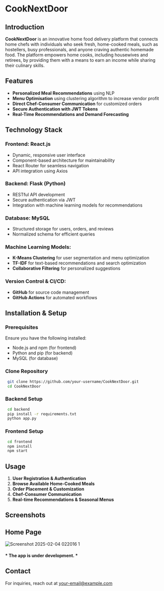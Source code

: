 # CookNextDoor

## Introduction
**CookNextDoor** is an innovative home food delivery platform that connects home chefs with individuals who seek fresh, home-cooked meals, such as hostellers, busy professionals, and anyone craving authentic homemade food. The platform empowers home cooks, including housewives and retirees, by providing them with a means to earn an income while sharing their culinary skills.

## Features
- **Personalized Meal Recommendations** using NLP 
- **Menu Optimisation** using clustering algorithm to increase vendor profit
- **Direct Chef-Consumer Communication** for customized orders
- **Secure Authentication with JWT Tokens**
- **Real-Time Recommendations and Demand Forecasting**

## Technology Stack
### **Frontend:** React.js
- Dynamic, responsive user interface
- Component-based architecture for maintainability
- React Router for seamless navigation
- API integration using Axios

### **Backend:** Flask (Python)
- RESTful API development
- Secure authentication via JWT
- Integration with machine learning models for recommendations

### **Database:** MySQL
- Structured storage for users, orders, and reviews
- Normalized schema for efficient queries

### **Machine Learning Models:**
- **K-Means Clustering** for user segmentation and menu optimization
- **TF-IDF** for text-based recommendations and search optimization
- **Collaborative Filtering** for personalized suggestions

### **Version Control & CI/CD:**
- **GitHub** for source code management
- **GitHub Actions** for automated workflows

## Installation & Setup
### **Prerequisites**
Ensure you have the following installed:
- Node.js and npm (for frontend)
- Python and pip (for backend)
- MySQL (for database)

### **Clone Repository**
```sh
 git clone https://github.com/your-username/CookNextDoor.git
 cd CookNextDoor
```

### **Backend Setup**
```sh
 cd backend
 pip install -r requirements.txt
 python app.py
```

### **Frontend Setup**
```sh
 cd frontend
 npm install
 npm start
```

## Usage
1. **User Registration & Authentication**
2. **Browse Available Home-Cooked Meals**
3. **Order Placement & Customization**
4. **Chef-Consumer Communication**
5. **Real-time Recommendations & Seasonal Menus**

## Screenshots
## Home Page
![Screenshot 2025-02-04 022016 1](https://github.com/user-attachments/assets/effee5af-283a-4cb9-a79f-7039cb403326)

#### * The app is under development. *

## Contact
For inquiries, reach out at [your-email@example.com](mailto:your-email@example.com)
